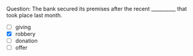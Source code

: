 Question: The bank secured its premises after the recent __________ that took place last month.  
- [ ] giving  
- [x] robbery  
- [ ] donation  
- [ ] offer  